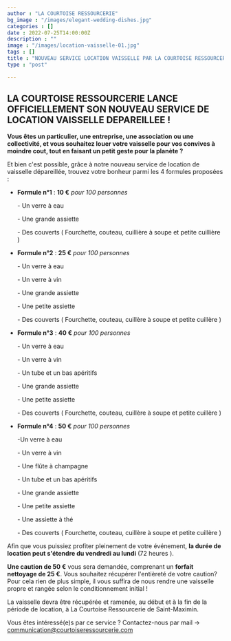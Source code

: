 ```yaml
---
author : "LA COURTOISE RESSOURCERIE"
bg_image : "/images/elegant-wedding-dishes.jpg"
categories : []
date : 2022-07-25T14:00:00Z
description : ""
image : "/images/location-vaisselle-01.jpg"
tags : []
title : "NOUVEAU SERVICE LOCATION VAISSELLE PAR LA COURTOISE RESSOURCERIE"
type : "post"

---
```

## LA COURTOISE RESSOURCERIE LANCE OFFICIELLEMENT SON NOUVEAU SERVICE DE LOCATION VAISSELLE DEPAREILLEE !

**Vous êtes un particulier, une entreprise, une association ou une collectivité, et vous souhaitez louer votre vaisselle pour vos convives à moindre cout, tout en faisant un petit geste pour la planète ?**

Et bien c'est possible, grâce à notre nouveau service de location de vaisselle dépareillée, trouvez votre bonheur parmi les 4 formules proposées :

* **Formule n°1** : **10 €** _pour 100 personnes_

  \- Un verre à eau

  \- Une grande assiette

  \- Des couverts ( Fourchette, couteau, cuillière à soupe et petite cuillière )
* **Formule n°2** : **25 €** _pour 100 personnes_

  \- Un verre à eau

  \- Un verre à vin

  \- Une grande assiette

  \- Une petite assiette

  \- Des couverts ( Fourchette, couteau, cuillère à soupe et petite cuillère )
* **Formule n°3** : **40 €** _pour 100 personnes_

  \- Un verre à eau

  \- Un verre à vin

  \- Un tube et un bas apéritifs

  \- Une grande assiette

  \- Une petite assiette

  \- Des couverts ( Fourchette, couteau, cuillère à soupe et petite cuillère )
* **Formule n°4** : **50 €** _pour 100 personnes_

  \-Un verre à eau

  \- Un verre à vin

  \- Une flûte à champagne

  \- Un tube et un bas apéritifs

  \- Une grande assiette

  \- Une petite assiette

  \- Une assiette à thé

  \- Des couverts ( Fourchette, couteau, cuillère à soupe et petite cuillère )

Afin que vous puissiez profiter pleinement de votre événement, **la durée de location peut s'étendre du vendredi au lundi** (72 heures ).

**Une caution de 50 €** vous sera demandée, comprenant un **forfait nettoyage de 25 €**. Vous souhaitez récupérer l'entièreté de votre caution? Pour cela rien de plus simple, il  vous suffira de nous rendre une vaisselle propre et rangée selon le conditionnement initial ! 

La vaisselle devra être récupérée et ramenée, au début et à la fin de la période de location, à La Courtoise Ressourcerie de Saint-Maximin.   

Vous êtes intéressé(e)s par ce service ? Contactez-nous par mail -> [communication@courtoiseressourcerie.com]()